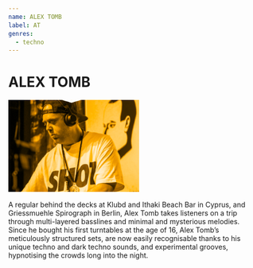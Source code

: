 ```yaml
---
name: ALEX TOMB
label: AT
genres:
  - techno
---
```


# ALEX TOMB

![](./assets/images/_sample.png)

A regular behind the decks at Klubd and Ithaki Beach Bar in Cyprus, and Griessmuehle Spirograph in Berlin, Alex Tomb takes listeners on a trip through multi-layered basslines and minimal and mysterious melodies. Since he bought his first turntables at the age of 16, Alex Tomb’s meticulously structured sets, are now easily recognisable thanks to his unique techno and dark techno sounds, and experimental grooves, hypnotising the crowds long into the night.
